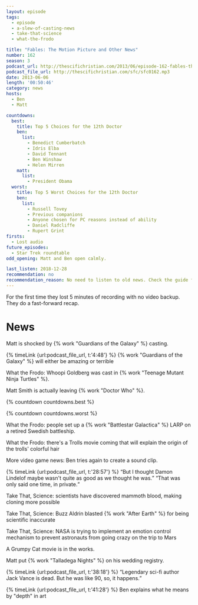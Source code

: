 ```yaml
---
layout: episode
tags:
  - episode
  - a-slew-of-casting-news
  - take-that-science
  - what-the-frodo

title: "Fables: The Motion Picture and Other News"
number: 162
season: 3
podcast_url: http://thescifichristian.com/2013/06/episode-162-fables-the-motion-picture-and-other-news/ 
podcast_file_url: http://thescifichristian.com/sfc/sfc0162.mp3
date: 2013-06-06
length: '00:50:46'
category: news
hosts:
  - Ben
  - Matt

countdowns:
  best:
    title: Top 5 Choices for the 12th Doctor
    ben:
      list:
        - Benedict Cumberbatch
        - Idris Elba
        - David Tennant
        - Ben Winshaw
        - Helen Mirren
    matt: 
      list:
        - President Obama
  worst:
    title: Top 5 Worst Choices for the 12th Doctor
    ben:
      list:
        - Russell Tovey
        - Previous companions
        - Anyone chosen for PC reasons instead of ability
        - Daniel Radcliffe
        - Rupert Grint
firsts:
  - Lost audio
future_episodes:
  - Star Trek roundtable
odd_opening: Matt and Ben open calmly.

last_listen: 2018-12-28
recommendation: no
recommendation_reason: No need to listen to old news. Check the guide for what's interesting in hindsight.
---
```

For the first time they lost 5 minutes of recording with no video backup. They do a fast-forward recap.  



# News
Matt is shocked by {% work "Guardians of the Galaxy" %} casting. 

{% timeLink {url:podcast_file_url, t:'4:48'} %} {% work "Guardians of the Galaxy" %} will either be amazing or terrible

What the Frodo: Whoopi Goldberg was cast in {% work "Teenage Mutant Ninja Turtles" %}.

Matt Smith is actually leaving {% work "Doctor Who" %}. 

{% countdown countdowns.best %}

{% countdown countdowns.worst %}

What the Frodo: people set up a {% work "Battlestar Galactica" %} LARP on a retired Swedish battleship.

What the Frodo: there's a Trolls movie coming that will explain the origin of the trolls' colorful hair

More video game news: Ben tries again to create a sound clip. 

<div class="quote">
  {% timeLink {url:podcast_file_url, t:'28:57'} %}
  <q class="ben">But I thought Damon Lindelof maybe wasn't quite as good as we thought he was.</q>
  <q class="matt">That was only said one time, in private.</q>
</div>

Take That, Science: scientists have discovered mammoth blood, making cloning more possible

Take That, Science: Buzz Aldrin blasted {% work "After Earth" %} for being scientific inaccurate

Take That, Science: NASA is trying to implement an emotion control mechanism to prevent astronauts from going crazy on the trip to Mars

A Grumpy Cat movie is in the works.

Matt put {% work "Talladega Nights" %} on his wedding registry.

<div class="quote">
  {% timeLink {url:podcast_file_url, t:'38:18'} %}
  <q class="ben">Legendary sci-fi author Jack Vance is dead. But he was like 90, so, it happens.</q>
</div>

{% timeLink {url:podcast_file_url, t:'41:28'} %} Ben explains what he means by "depth" in art